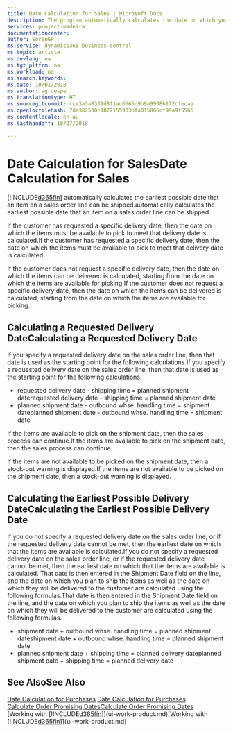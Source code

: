 ```yaml
---
title: Date Calculation for Sales | Microsoft Docs
description: The program automatically calculates the date on which you must order an item to have it in inventory on a certain date. This is the date on which you can expect items ordered on a particular date to be available for picking.
services: project-madeira
documentationcenter: 
author: SorenGP
ms.service: dynamics365-business-central
ms.topic: article
ms.devlang: na
ms.tgt_pltfrm: na
ms.workload: na
ms.search.keywords: 
ms.date: 10/01/2018
ms.author: sgroespe
ms.translationtype: HT
ms.sourcegitcommit: cce3a3a8331d8f1ac6665d9b9a9908b172cfecaa
ms.openlocfilehash: 7de382530c1872155903bfa015866cf99a9f5566
ms.contentlocale: en-au
ms.lasthandoff: 10/27/2018

---
```

# <a name="date-calculation-for-sales"></a><span data-ttu-id="7ab09-104">Date Calculation for Sales</span><span class="sxs-lookup"><span data-stu-id="7ab09-104">Date Calculation for Sales</span></span>
[!INCLUDE[d365fin](includes/d365fin_md.md)] <span data-ttu-id="7ab09-105">automatically calculates the earliest possible date that an item on a sales order line can be shipped.</span><span class="sxs-lookup"><span data-stu-id="7ab09-105">automatically calculates the earliest possible date that an item on a sales order line can be shipped.</span></span>

<span data-ttu-id="7ab09-106">If the customer has requested a specific delivery date, then the date on which the items must be available to pick to meet that delivery date is calculated.</span><span class="sxs-lookup"><span data-stu-id="7ab09-106">If the customer has requested a specific delivery date, then the date on which the items must be available to pick to meet that delivery date is calculated.</span></span>

<span data-ttu-id="7ab09-107">If the customer does not request a specific delivery date, then the date on which the items can be delivered is calculated, starting from the date on which the items are available for picking.</span><span class="sxs-lookup"><span data-stu-id="7ab09-107">If the customer does not request a specific delivery date, then the date on which the items can be delivered is calculated, starting from the date on which the items are available for picking.</span></span>

## <a name="calculating-a-requested-delivery-date"></a><span data-ttu-id="7ab09-108">Calculating a Requested Delivery Date</span><span class="sxs-lookup"><span data-stu-id="7ab09-108">Calculating a Requested Delivery Date</span></span>
<span data-ttu-id="7ab09-109">If you specify a requested delivery date on the sales order line, then that date is used as the starting point for the following calculations.</span><span class="sxs-lookup"><span data-stu-id="7ab09-109">If you specify a requested delivery date on the sales order line, then that date is used as the starting point for the following calculations.</span></span>

- <span data-ttu-id="7ab09-110">requested delivery date - shipping time = planned shipment date</span><span class="sxs-lookup"><span data-stu-id="7ab09-110">requested delivery date - shipping time = planned shipment date</span></span>
- <span data-ttu-id="7ab09-111">planned shipment date - outbound whse. handling time = shipment date</span><span class="sxs-lookup"><span data-stu-id="7ab09-111">planned shipment date - outbound whse. handling time = shipment date</span></span>

<span data-ttu-id="7ab09-112">If the items are available to pick on the shipment date, then the sales process can continue.</span><span class="sxs-lookup"><span data-stu-id="7ab09-112">If the items are available to pick on the shipment date, then the sales process can continue.</span></span>

<span data-ttu-id="7ab09-113">If the items are not available to be picked on the shipment date, then a stock-out warning is displayed.</span><span class="sxs-lookup"><span data-stu-id="7ab09-113">If the items are not available to be picked on the shipment date, then a stock-out warning is displayed.</span></span>

## <a name="calculating-the-earliest-possible-delivery-date"></a><span data-ttu-id="7ab09-114">Calculating the Earliest Possible Delivery Date</span><span class="sxs-lookup"><span data-stu-id="7ab09-114">Calculating the Earliest Possible Delivery Date</span></span>
<span data-ttu-id="7ab09-115">If you do not specify a requested delivery date on the sales order line, or if the requested delivery date cannot be met, then the earliest date on which that the items are available is calculated.</span><span class="sxs-lookup"><span data-stu-id="7ab09-115">If you do not specify a requested delivery date on the sales order line, or if the requested delivery date cannot be met, then the earliest date on which that the items are available is calculated.</span></span> <span data-ttu-id="7ab09-116">That date is then entered in the Shipment Date field on the line, and the date on which you plan to ship the items as well as the date on which they will be delivered to the customer are calculated using the following formulas.</span><span class="sxs-lookup"><span data-stu-id="7ab09-116">That date is then entered in the Shipment Date field on the line, and the date on which you plan to ship the items as well as the date on which they will be delivered to the customer are calculated using the following formulas.</span></span>

- <span data-ttu-id="7ab09-117">shipment date + outbound whse. handling time = planned shipment date</span><span class="sxs-lookup"><span data-stu-id="7ab09-117">shipment date + outbound whse. handling time = planned shipment date</span></span>
- <span data-ttu-id="7ab09-118">planned shipment date + shipping time = planned delivery date</span><span class="sxs-lookup"><span data-stu-id="7ab09-118">planned shipment date + shipping time = planned delivery date</span></span>


## <a name="see-also"></a><span data-ttu-id="7ab09-119">See Also</span><span class="sxs-lookup"><span data-stu-id="7ab09-119">See Also</span></span>  
 <span data-ttu-id="7ab09-120">[Date Calculation for Purchases](purchasing-date-calculation-for-purchases.md) </span><span class="sxs-lookup"><span data-stu-id="7ab09-120">[Date Calculation for Purchases](purchasing-date-calculation-for-purchases.md) </span></span>  
 [<span data-ttu-id="7ab09-121">Calculate Order Promising Dates</span><span class="sxs-lookup"><span data-stu-id="7ab09-121">Calculate Order Promising Dates</span></span>](sales-how-to-calculate-order-promising-dates.md)  
 <span data-ttu-id="7ab09-122">[Working with [!INCLUDE[d365fin](includes/d365fin_md.md)]](ui-work-product.md)</span><span class="sxs-lookup"><span data-stu-id="7ab09-122">[Working with [!INCLUDE[d365fin](includes/d365fin_md.md)]](ui-work-product.md)</span></span>

